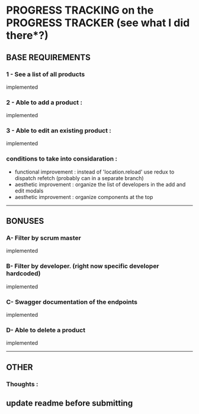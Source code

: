 # PROGRESS TRACKING on the PROGRESS TRACKER (see what I did there*?)

## BASE REQUIREMENTS

### 1 - See a list of all products 
implemented 

### 2 - Able to add a product : 
implemented

### 3 - Able to edit an existing product : 
implemented

### conditions to take into considaration : 
- functional improvement : instead of 'location.reload' use redux to dispatch refetch (probably can in a separate branch)
- aesthetic improvement : organize the list of developers in the add and edit modals
- aesthetic improvement : organize components at the top

-----------------------------------------------------------------------------------------------------------

## BONUSES 

### A- Filter by scrum master
implemented 

### B- Filter by developer. (right now specific developer hardcoded)
implemented

### C- Swagger documentation of the endpoints
implemented 

### D- Able to delete a product 
implemented 

-----------------------------------------------------------------------------------------------------------

## OTHER 

### Thoughts : 
update readme before submitting
-----------------------------------------------------------------------------------------------------------